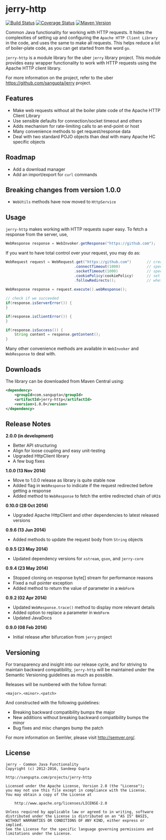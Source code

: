 # jerry-http

[![Build Status](https://travis-ci.org/sangupta/jerry-http.svg?branch=master)](https://travis-ci.org/sangupta/jerry-http)
[![Coverage Status](https://coveralls.io/repos/github/sangupta/jerry-http/badge.svg?branch=master)](https://coveralls.io/github/sangupta/jerry-http?branch=master)
[![Maven Version](https://maven-badges.herokuapp.com/maven-central/com.sangupta/jerry-http/badge.svg)](https://maven-badges.herokuapp.com/maven-central/com.sangupta/jerry-http)

Common Java functionality for working with HTTP requests. It hides the complexities of setting up
and configuring the `Apache HTTP Client Library` in the code, and uses the same to make all requests.
This helps reduce a lot of boiler-plate code, as you can get started from the word `go`.

`jerry-http` is a module library for the uber `jerry` library project. This module provides easy
wrapper functionality to work with HTTP requests using the Apache HTTP client library.

For more information on the project, refer to the uber https://github.com/sangupta/jerry project.

## Features

* Make web requests without all the boiler plate code of the Apache HTTP Client Library
* Use sensible defaults for connection/socket timeout and others
* Adds mechanism for rate-limiting calls to an end-point or host
* Many convenience methods to get request/response data
* Deal with two standard POJO objects than deal with many Apache HC specific objects

## Roadmap

* Add a download manager
* Add an import/export for `curl` commands

## Breaking changes from version 1.0.0

* `WebUtils` methods have now moved to `HttpService`
 

## Usage

`jerry-http` makes working with HTTP requests super easy. To fetch a response from the server, use,

```java
WebResponse response = WebInvoker.getResponse("https://github.com");
```

If you want to have total control over your request, you may do as:

```java
WebRequest request = WebRequest.get("https://github.com")		// create the request
							   .connectTimeout(1000)			// specify the connection timeout
							   .socketTimeout(1000)				// specify the socket timeout
							   .cookiePolicy(cookiePolicy)		// set up the cookie policy to be used
							   .followRedirects();				// whether redirects need to be followed or not
							   
WebResponse response = request.execute().webResponse();

// check if we succeeded
if(response.isServerError()) {
}

if(response.isClientError()) {
}

if(response.isSuccess()) {
	String content = response.getContent();
}
```

Many other convenience methods are available in `WebInvoker` and `WebResponse` to deal with.


## Downloads

The library can be downloaded from Maven Central using:

```xml
<dependency>
    <groupId>com.sangupta</groupId>
    <artifactId>jerry-http</artifactId>
    <version>1.0.0</version>
</dependency>
```

## Release Notes

**2.0.0 (in development)**

* Better API structuring
* Align for loose coupling and easy unit-testing
* Upgraded HttpClient library
* A few bug fixes

**1.0.0 (13 Nov 2014)**

* Move to 1.0.0 release as library is quite stable now
* Added flag in `WebResponse` to indicate if the request redirected before getting a response
* Added method to `WebResponse` to fetch the entire redirected chain of `URI`s

**0.10.0 (28 Oct 2014)**

* Upgraded Apache HttpClient and other dependencies to latest released versions

**0.9.6 (13 Jun 2014)**

* Added methods to update the request body from `String` objects

**0.9.5 (23 May 2014)**

* Updated dependency versions for `xstream`, `gson`, and `jerry-core`

**0.9.4 (23 May 2014)**

* Stopped cloning on response byte[] stream for performance reasons
* Fixed a null pointer exception
* Added method to return the value of parameter in a `WebForm`

**0.9.2 (02 Apr 2014)**

* Updated `WebResponse.trace()` method to display more relevant details
* Added option to replace a parameter in `WebForm`
* Updated JavaDocs

**0.9.0 (08 Feb 2014)**

* Initial release after bifurcation from `jerry` project

## Versioning

For transparency and insight into our release cycle, and for striving to maintain backward compatibility, 
`jerry-http` will be maintained under the Semantic Versioning guidelines as much as possible.

Releases will be numbered with the follow format:

`<major>.<minor>.<patch>`

And constructed with the following guidelines:

* Breaking backward compatibility bumps the major
* New additions without breaking backward compatibility bumps the minor
* Bug fixes and misc changes bump the patch

For more information on SemVer, please visit http://semver.org/.

## License
	
```
jerry - Common Java Functionality
Copyright (c) 2012-2016, Sandeep Gupta

http://sangupta.com/projects/jerry-http

Licensed under the Apache License, Version 2.0 (the "License");
you may not use this file except in compliance with the License.
You may obtain a copy of the License at

	http://www.apache.org/licenses/LICENSE-2.0

Unless required by applicable law or agreed to in writing, software
distributed under the License is distributed on an "AS IS" BASIS,
WITHOUT WARRANTIES OR CONDITIONS OF ANY KIND, either express or implied.
See the License for the specific language governing permissions and
limitations under the License.
```
